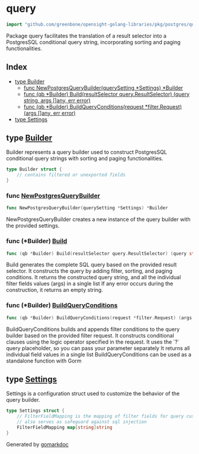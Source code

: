 <!-- gomarkdoc:embed:start -->

<!-- Code generated by gomarkdoc. DO NOT EDIT -->

# query

```go
import "github.com/greenbone/opensight-golang-libraries/pkg/postgres/query"
```

Package query facilitates the translation of a result selector into a PostgresSQL conditional query string, incorporating sorting and paging functionalities.

## Index

- [type Builder](<#Builder>)
  - [func NewPostgresQueryBuilder\(querySetting \*Settings\) \*Builder](<#NewPostgresQueryBuilder>)
  - [func \(qb \*Builder\) Build\(resultSelector query.ResultSelector\) \(query string, args \[\]any, err error\)](<#Builder.Build>)
  - [func \(qb \*Builder\) BuildQueryConditions\(request \*filter.Request\) \(args \[\]any, err error\)](<#Builder.BuildQueryConditions>)
- [type Settings](<#Settings>)


<a name="Builder"></a>
## type [Builder](<https://github.com/greenbone/opensight-golang-libraries/blob/main/pkg/postgres/query/builder.go#L28-L31>)

Builder represents a query builder used to construct PostgresSQL conditional query strings with sorting and paging functionalities.

```go
type Builder struct {
    // contains filtered or unexported fields
}
```

<a name="NewPostgresQueryBuilder"></a>
### func [NewPostgresQueryBuilder](<https://github.com/greenbone/opensight-golang-libraries/blob/main/pkg/postgres/query/builder.go#L34>)

```go
func NewPostgresQueryBuilder(querySetting *Settings) *Builder
```

NewPostgresQueryBuilder creates a new instance of the query builder with the provided settings.

<a name="Builder.Build"></a>
### func \(\*Builder\) [Build](<https://github.com/greenbone/opensight-golang-libraries/blob/main/pkg/postgres/query/builder.go#L150>)

```go
func (qb *Builder) Build(resultSelector query.ResultSelector) (query string, args []any, err error)
```

Build generates the complete SQL query based on the provided result selector. It constructs the query by adding filter, sorting, and paging conditions. It returns the constructed query string, and all the individual filter fields values \(args\) in a single list If any error occurs during the construction, it returns an empty string.

<a name="Builder.BuildQueryConditions"></a>
### func \(\*Builder\) [BuildQueryConditions](<https://github.com/greenbone/opensight-golang-libraries/blob/main/pkg/postgres/query/builder.go#L45>)

```go
func (qb *Builder) BuildQueryConditions(request *filter.Request) (args []any, err error)
```

BuildQueryConditions builds and appends filter conditions to the query builder based on the provided filter request. It constructs conditional clauses using the logic operator specified in the request. It uses the \`?\` query placeholder, so you can pass your parameter separately It returns all individual field values in a single list BuildQueryConditions can be used as a standalone function with Gorm

<a name="Settings"></a>
## type [Settings](<https://github.com/greenbone/opensight-golang-libraries/blob/main/pkg/postgres/query/builder.go#L20-L24>)

Settings is a configuration struct used to customize the behavior of the query builder.

```go
type Settings struct {
    // FilterFieldMapping is the mapping of filter fields for query customization
    // also serves as safeguard against sql injection
    FilterFieldMapping map[string]string
}
```

Generated by [gomarkdoc](<https://github.com/princjef/gomarkdoc>)


<!-- gomarkdoc:embed:end -->